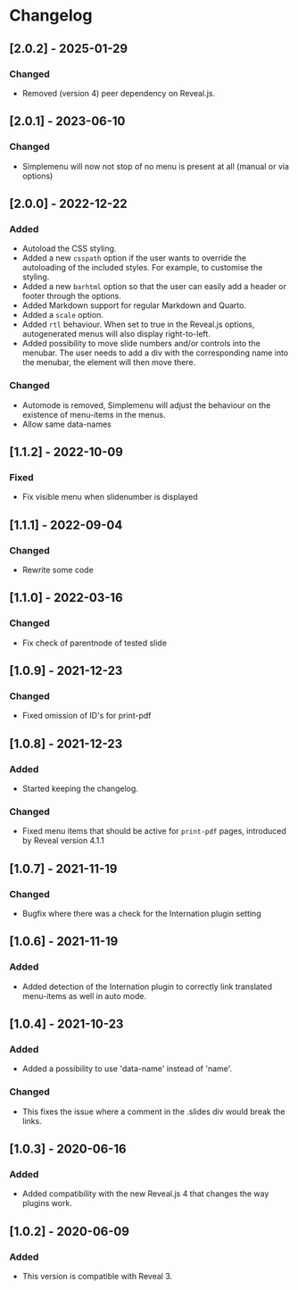 # Changelog

## [2.0.2] - 2025-01-29
### Changed
- Removed (version 4) peer dependency on Reveal.js.

## [2.0.1] - 2023-06-10
### Changed
- Simplemenu will now not stop of no menu is present at all (manual or via options)


## [2.0.0] - 2022-12-22
### Added
- Autoload the CSS styling.
- Added a new `csspath` option if the user wants to override the autoloading of the included styles. For example, to customise the styling.
- Added a new `barhtml` option so that the user can easily add a header or footer through the options.
- Added Markdown support for regular Markdown and Quarto.
- Added a `scale` option.
- Added `rtl` behaviour. When set to true in the Reveal.js options, autogenerated menus will also display right-to-left.
- Added possibility to move slide numbers and/or controls into the menubar. The user needs to add a div with the corresponding name into the menubar, the element will then move there.
### Changed
- Automode is removed, Simplemenu will adjust the behaviour on the existence of menu-items in the menus.
- Allow same data-names


## [1.1.2] - 2022-10-09
### Fixed
- Fix visible menu when slidenumber is displayed


## [1.1.1] - 2022-09-04
### Changed
- Rewrite some code

## [1.1.0] - 2022-03-16
### Changed
- Fix check of parentnode of tested slide


## [1.0.9] - 2021-12-23
### Changed
- Fixed omission of ID's for print-pdf


## [1.0.8] - 2021-12-23
### Added
- Started keeping the changelog.

### Changed
- Fixed menu items that should be active for `print-pdf` pages, introduced by Reveal version 4.1.1



## [1.0.7] - 2021-11-19
### Changed
- Bugfix where there was a check for the Internation plugin setting



## [1.0.6] - 2021-11-19
### Added
- Added detection of the Internation plugin to correctly link translated menu-items as well in auto mode.



## [1.0.4] - 2021-10-23
### Added
- Added a possibility to use 'data-name' instead of 'name'.

### Changed
- This fixes the issue where a comment in the .slides div would break the links.



## [1.0.3] - 2020-06-16
### Added
- Added compatibility with the new Reveal.js 4 that changes the way plugins work.



## [1.0.2] - 2020-06-09
### Added
- This version is compatible with Reveal 3.

